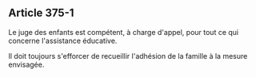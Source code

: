 Article 375-1
----
Le juge des enfants est compétent, à charge d'appel, pour tout ce qui concerne
l'assistance éducative.

Il doit toujours s'efforcer de recueillir l'adhésion de la famille à la mesure
envisagée.
